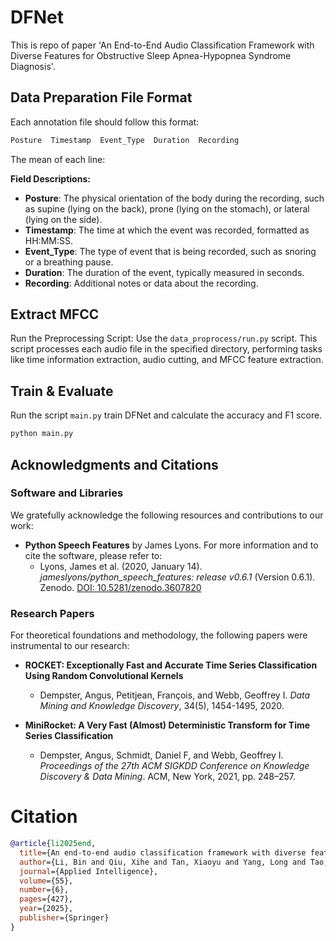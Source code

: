 # DFNet
This is repo of paper 'An End-to-End Audio Classification Framework with Diverse Features for Obstructive Sleep Apnea-Hypopnea Syndrome Diagnosis'.


## Data Preparation File Format

Each annotation file should follow this format:
```bash
Posture  Timestamp  Event_Type  Duration  Recording
```
The mean of each line:

**Field Descriptions:**
- **Posture**: The physical orientation of the body during the recording, such as supine (lying on the back), prone (lying on the stomach), or lateral (lying on the side).
- **Timestamp**: The time at which the event was recorded, formatted as HH:MM:SS.
- **Event_Type**: The type of event that is being recorded, such as snoring or a breathing pause.
- **Duration**: The duration of the event, typically measured in seconds.
- **Recording**: Additional notes or data about the recording.

## Extract MFCC
Run the Preprocessing Script: Use the `data_proprocess/run.py` script. This script processes each audio file in the specified directory, performing tasks like time information extraction, audio cutting, and MFCC feature extraction.

## Train & Evaluate

Run the script `main.py` train DFNet and calculate the accuracy and F1 score.

```bash
python main.py
```

## Acknowledgments and Citations

### Software and Libraries
We gratefully acknowledge the following resources and contributions to our work:

- **Python Speech Features** by James Lyons. For more information and to cite the software, please refer to:
  - Lyons, James et al. (2020, January 14). _jameslyons/python_speech_features: release v0.6.1_ (Version 0.6.1). Zenodo. [DOI: 10.5281/zenodo.3607820](http://doi.org/10.5281/zenodo.3607820)

### Research Papers
For theoretical foundations and methodology, the following papers were instrumental to our research:

- **ROCKET: Exceptionally Fast and Accurate Time Series Classification Using Random Convolutional Kernels**
  - Dempster, Angus, Petitjean, François, and Webb, Geoffrey I. _Data Mining and Knowledge Discovery_, 34(5), 1454-1495, 2020.
  
- **MiniRocket: A Very Fast (Almost) Deterministic Transform for Time Series Classification**
  - Dempster, Angus, Schmidt, Daniel F, and Webb, Geoffrey I. _Proceedings of the 27th ACM SIGKDD Conference on Knowledge Discovery & Data Mining_. ACM, New York, 2021, pp. 248–257.


# Citation
```bibtex
@article{li2025end,
  title={An end-to-end audio classification framework with diverse features for obstructive sleep apnea-hypopnea syndrome diagnosis},
  author={Li, Bin and Qiu, Xihe and Tan, Xiaoyu and Yang, Long and Tao, Jing and Fang, Zhijun and Huang, Jingjing},
  journal={Applied Intelligence},
  volume={55},
  number={6},
  pages={427},
  year={2025},
  publisher={Springer}
}
```

